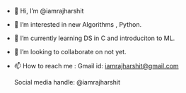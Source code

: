 - 👋 Hi, I’m @iamrajharshit
- 👀 I’m interested in new Algorithms , Python.
- 🌱 I’m currently learning DS in C and introduciton to ML.  
- 💞️ I’m looking to collaborate on not yet.
- 📫 How to reach me :
     Gmail id: iamrajharshit@gmail.com
     
     Social media handle: @iamrajharshit 

<!---
iamrajharshit/iamrajharshit is a ✨ special ✨ repository because its `README.md` (this file) appears on your GitHub profile.
You can click the Preview link to take a look at your change.

--->

